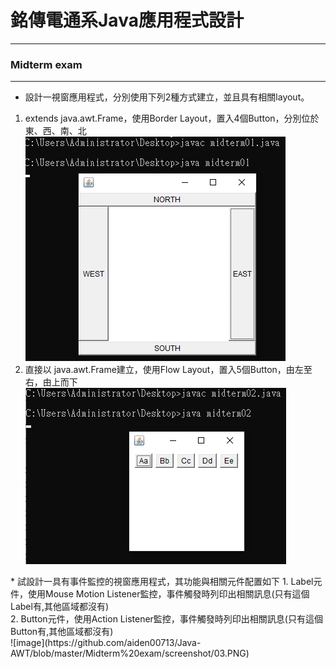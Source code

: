 
# 銘傳電通系Java應用程式設計

----

### Midterm exam

----
* 設計一視窗應用程式，分別使用下列2種方式建立，並且具有相關layout。<br>
1. extends java.awt.Frame，使用Border Layout，置入4個Button，分別位於東、西、南、北
![image](https://github.com/aiden00713/Java-AWT/blob/master/Midterm%20exam/screenshot/01.PNG)
2. 直接以 java.awt.Frame建立，使用Flow Layout，置入5個Button，由左至右，由上而下
![image](https://github.com/aiden00713/Java-AWT/blob/master/Midterm%20exam/screenshot/02.PNG)
<p>
* 試設計一具有事件監控的視窗應用程式，其功能與相關元件配置如下
1. Label元件，使用Mouse Motion Listener監控，事件觸發時列印出相關訊息(只有這個Label有,其他區域都沒有)<br>
2. Button元件，使用Action Listener監控，事件觸發時列印出相關訊息(只有這個Button有,其他區域都沒有)<br>
![image](https://github.com/aiden00713/Java-AWT/blob/master/Midterm%20exam/screenshot/03.PNG)
